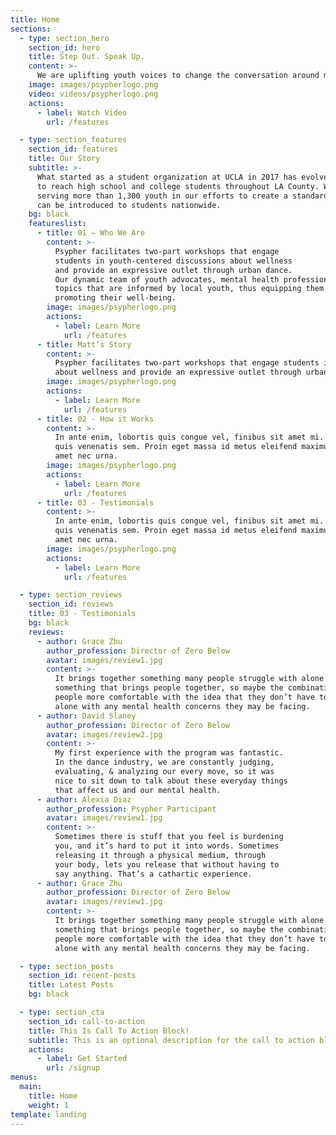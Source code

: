 ```yaml
---
title: Home
sections:
  - type: section_hero
    section_id: hero
    title: Step Out. Speak Up.
    content: >-
      We are uplifting youth voices to change the conversation around mental health.
    image: images/psypherlogo.png
    video: videos/psypherlogo.png
    actions:
      - label: Watch Video
        url: /features

  - type: section_features
    section_id: features
    title: Our Story 
    subtitle: >-
      What started as a student organization at UCLA in 2017 has evolved into a nonprofit that is working 
      to reach high school and college students throughout LA County. We have hosted over 60 workshops 
      serving more than 1,300 youth in our efforts to create a standard for wellness education that 
      can be introduced to students nationwide.
    bg: black
    featureslist:
      - title: 01 – Who We Are
        content: >-
          Psypher facilitates two-part workshops that engage
          students in youth-centered discussions about wellness
          and provide an expressive outlet through urban dance.
          Our dynamic team of youth advocates, mental health professionals, and urban dancers create workshops around
          topics that are informed by local youth, thus equipping them with relevant knowledge for navigating and
          promoting their well-being. 
        image: images/psypherlogo.png
        actions:
          - label: Learn More
            url: /features
      - title: Matt’s Story
        content: >-
          Psypher facilitates two-part workshops that engage students in youth-centered discussions 
          about wellness and provide an expressive outlet through urban dance. 
        image: images/psypherlogo.png
        actions:
          - label: Learn More
            url: /features
      - title: 02 - How it Works
        content: >-
          In ante enim, lobortis quis congue vel, finibus sit amet mi. Aenean
          quis venenatis sem. Proin eget massa id metus eleifend maximus sit
          amet nec urna.
        image: images/psypherlogo.png
        actions:
          - label: Learn More
            url: /features
      - title: 03 - Testimonials
        content: >-
          In ante enim, lobortis quis congue vel, finibus sit amet mi. Aenean
          quis venenatis sem. Proin eget massa id metus eleifend maximus sit
          amet nec urna.
        image: images/psypherlogo.png
        actions:
          - label: Learn More
            url: /features

  - type: section_reviews
    section_id: reviews
    title: 03 - Testimonials
    bg: black
    reviews:
      - author: Grace Zhu 
        author_profession: Director of Zero Below
        avatar: images/review1.jpg
        content: >-
          It brings together something many people struggle with alone and 
          something that brings people together, so maybe the combination can help get
          people more comfortable with the idea that they don’t have to struggle 
          alone with any mental health concerns they may be facing.
      - author: David Slaney
        author_profession: Director of Zero Below
        avatar: images/review2.jpg
        content: >-
          My first experience with the program was fantastic.
          In the dance industry, we are constantly judging,
          evaluating, & analyzing our every move, so it was
          nice to sit down to talk about these everyday things
          that affect us and our mental health.
      - author: Alexia Diaz
        author_profession: Psypher Participant
        avatar: images/review1.jpg
        content: >-
          Sometimes there is stuff that you feel is burdening
          you, and it’s hard to put it into words. Sometimes
          releasing it through a physical medium, through
          your body, lets you release that without having to
          say anything. That’s a cathartic experience.
      - author: Grace Zhu 
        author_profession: Director of Zero Below
        avatar: images/review1.jpg
        content: >-
          It brings together something many people struggle with alone and 
          something that brings people together, so maybe the combination can help get
          people more comfortable with the idea that they don’t have to struggle 
          alone with any mental health concerns they may be facing.

  - type: section_posts
    section_id: recent-posts
    title: Latest Posts
    bg: black

  - type: section_cta
    section_id: call-to-action
    title: This Is Call To Action Block!
    subtitle: This is an optional description for the call to action block.
    actions:
      - label: Get Started
        url: /signup
menus:
  main:
    title: Home
    weight: 1
template: landing
---
```

